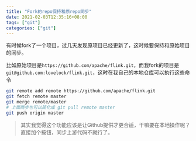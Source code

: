 ```yaml
---
title: "Fork的repo保持和原repo同步"
date: 2021-02-03T12:35:16+08:00
tags: ["git"]
categories: ["git"]
---
```


有时候fork了一个项目，过几天发现原项目已经更新了，这时候要保持和原始项目的同步。

<!--more-->

比如原始项目是`https://github.com/apache/flink.git`，而我fork的项目是`git@github.com:lovelock/flink.git`，这时在我自己的本地仓库可以执行这些命令

```bash
git remote add remote https://github.com/apache/flink.git
git fetch remote master
git merge remote/master
# 上面两步也可以简化成 git pull remote master
git push origin master
```

> 其实我觉得这个功能应该是让Github提供才更合适，干嘛要在本地操作呢？直接加个按钮，同步上游代码不就行了。
